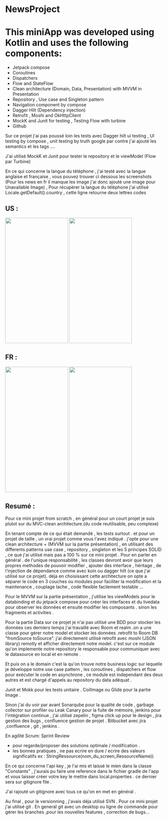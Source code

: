 # NewsProject

# This miniApp was developed using Kotlin and uses the following components:
- Jetpack compose
- Coroutines 
- Dispatchers
- Flow and StateFlow
- Clean architecture (Domain, Data, Presentation) with MVVM in Presentation
- Repository , Use case and Singleton pattern
- Navigation component by compose
- Dagger Hilt (Dependency injection)
- Retrofit , Moshi and OkHttpClient
- MockK and Junit for testing , Testing Flow with turbine
- Github

Sur ce projet j'ai pas poussé loin les tests avec Dagger hilt ui testing , UI testing by compose , unit testing by truth google par contre j'ai ajouté les semantics et les tags ....

J'ai utilisé MockK et Junit pour tester le repository et le viewModel (Flow par Turbine)

En ce qui concerne la langue du téléphone , j'ai testé avec la langue anglaise et française , vous pouvez trouver ci dessous les screenshots (Pour les news en fr il manque les image j'ai donc ajouté une image pour Unavailable Image) , Pour récupérer la langue du téléphone j'ai utilisé Locale.getDefault().country , cette ligne retourne deux lettres codes 

## US :

<img src="https://user-images.githubusercontent.com/105220639/236853975-bcf74ec3-8c2e-4818-94e2-7f7a10f25eb0.png" width="200" height="400" />   
<img src="https://user-images.githubusercontent.com/105220639/236866173-dd30f197-165e-4589-86eb-6f4199c1a022.png" width="200" height="400" />   



## FR : 

<img src="https://user-images.githubusercontent.com/105220639/236854267-70a3bf42-1596-4d6f-b0b1-c242599820e1.png" width="200" height="400" /> 

<img src="https://user-images.githubusercontent.com/105220639/236854359-2ffc5294-5927-4bd9-9477-dbea0d5232fd.png" width="200" height="400" /> 




## Resumé : 

Pour ce mini projet from scratch , en général pour un court projet je suis plutot sur du MVC-clean architecture.(du code reutilisable, peu complexe)

En tenant compte de ce qui était demandé , les tests surtout . et pour un projet de taille , un vrai projet comme vous l'avez indiqué . j'opte pour une clean architecture + (MVVM sur la partie présentation) , en utilisant des differents patterns use case , repository , singleton et les 5  principes SOLID , ce que j'ai utilisé mais pas a 100 % sur ce mini projet .
Pour en parler en général . de l'unique responsabilité , les classes devront avoir que leurs propres methodes de pouvoir modifier , ajouter des interface , héritage , de l'injection de dépendance comme avec koin ou dagger hilt (ce que j'ai utilisé sur ce projet). déja en choisissant cette architecture on opte a séparer le code en 3 couches ou modules pour faciliter la modification et la maintenance , couplage lache , code flexible facilement testable ... 


Pour le MVVM sur la partie présentation , j'utilise les viewModels pour le databinding et du jetpack compose pour créer les interfaces et du livedata pour observer les données et ensuite modifier les composants . sinon les fragments et activities . 

Pour la partie Data sur ce projet je n'ai pas utilisé une BDD pour stocker les données ces derniers temps j'ai travaillé avec Room et realm .on a une classe pour gérer notre model et stocker  les données .retrofit to  Room DB "fromSource toSource". j'ai directement utilisé retrofit avec moshi (JSON library) remotly et afficher directement notre model. c'est sur ce module qu'on implemente notre repository le responsable pour communiquer avec le datasource en local et en remote  .

Et puis on a le domain c'est la qu'on trouve notre business logic sur lequelle je développe notre use case pattern , les coroutines , dispatchers et flow pour exécuter le code en asynchrone , ce module est independant des deux autres et est chargé d'appels au repository du data adéquat .

Junit et Mokk pour les tests unitaire . CoilImage ou Glide pour la partie Image .


Sinon j'ai du voir par avant Sonarqube pour la qualité de code , garbage collector sur profiler ou Leak Canary pour la fuite de mémoire, jenkins pour l'intégration continue , j'ai utilisé zepelin , figma click up pour le design , jira gestion des bugs , confluence gestion de projet .
Bitbucket avec jira ,confluence , git , jenkins .

En agilité Scrum:
Sprint Review 
- pour regarde/proposer des solutions optimale / modification .
- les bonnes pratiques , ne pas ecrire en dure / ecrire des valeurs significatifs ex : StringRessource(nom_du_screen_RessourceName))

En ce qui concerne l'api key , je l'ai mis et laissé le mien dans la classe "Constants" , j'aurais pu faire une reference dans le fichier gradle de l'app et vous laisser créer votre key le mettre dans local.properties . ce dernier sera sur gitignore file .

J'ai rajouté un gitignore avec tous ce qu'on en met en général .

Au final , pour le versionning , j'avais déja utilisé SVN .
Pour ce mini projet j'ai utilisé git .
En general git avec un desktop ou ligne de commande pour gérer les branches  ,pour les nouvelles features , correction de bugs...